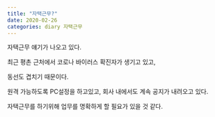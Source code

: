 ```yaml
---
title: "자택근무?"
date: 2020-02-26
categories: diary 자택근무
---
```

자택근무 얘기가 나오고 있다.

최근 평촌 근처에서 코로나 바이러스 확진자가 생기고 있고,

동선도 겹치기 때문이다.

원격 가능하도록 PC설정을 하고있고, 회사 내에서도 계속 공지가 내려오고 있다.

자택근무를 하기위해 업무를 명확하게 할 필요가 있을 것 같다.
